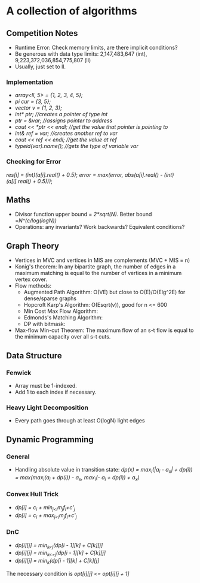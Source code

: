 # A collection of algorithms

## Competition Notes
- Runtime Error: Check memory limits, are there implicit conditions?
- Be generous with data type limits: 2,147,483,647 (int), 9,223,372,036,854,775,807 (ll)
- Usually, just set to ll.

### Implementation
- _array<ll, 5> = {1, 2, 3, 4, 5};_
- _pi cur = {3, 5};_
- _vector<int> v = {1, 2, 3};_
- _int* ptr; //creates a pointer of type int_
- _ptr = &var; //assigns pointer to address_
- _cout << *ptr << endl; //get the value that pointer is pointing to_
- _int& ref = var; //creates another ref to var_
- _cout << ref << endl; //get the value at ref_
- _typeid(var).name(); //gets the type of variable var_
  
### Checking for Error
_res[i] = (int)(a[i].real() + 0.5)_;
_error = max(error, abs(a[i].real() - (int)(a[i].real() + 0.5)))_;

## Maths
- Divisor function upper bound = _2*sqrt(N)_. Better bound =_N^(c/log(logN))_
- Operations: any invariants? Work backwards? Equivalent conditions?

## Graph Theory
- Vertices in MVC and vertices in MIS are complements (MVC + MIS = n)
- Konig's theorem: In any bipartite graph, the number of edges in a maximum matching is equal to the number of vertices in a minimum vertex cover.
- Flow methods: 
  - Augmented Path Algorithm: O(VE) but close to O(E)/O(Elg^2E) for dense/sparse graphs
  - Hopcroft Karp's Algorithm: O(Esqrt(v)), good for n <= 600
  - Min Cost Max Flow Algorithm: 
  - Edmonds's Matching Algorithm:
  - DP with bitmask:
- Max-flow Min-cut Theorem: The maximum flow of an s-t flow is equal to the minimum capacity over all s-t cuts.

## Data Structure

### Fenwick
- Array must be 1-indexed.
- Add 1 to each index if necessary.

### Heavy Light Decomposition
- Every path goes through at least O(logN) light edges

## Dynamic Programming

### General 
- Handling absolute value in transition state: _dp(x) = max<sub>i</sub>(|a<sub>i</sub> - a<sub>x</sub>| + dp(i)) = max(max<sub>i</sub>(a<sub>i</sub> + dp(i)) - a<sub>x</sub>, max<sub>i</sub>(- a<sub>i</sub> + dp(i)) + a<sub>x</sub>)_

### Convex Hull Trick
- _dp[i] = c<sub>i</sub> + min<sub>j<i</sub>m<sub>j</sub>f<sub>i</sub>+c'<sub>j</sub>_
- _dp[i] = c<sub>i</sub> + max<sub>j<i</sub>m<sub>j</sub>f<sub>i</sub>+c'<sub>j</sub>_

### DnC
- _dp[i][j] = min<sub>k<j</sub>(dp[i - 1][k] + C[k][j]_
- _dp[i][j] = min<sub>k<=j</sub>(dp[i - 1][k] + C[k][j]_
- _dp[i][j] = min<sub>k</sub>(dp[i - 1][k] + C[k][j]_

The necessary condition is _opt[i][j] <= opt[i][j + 1]_
